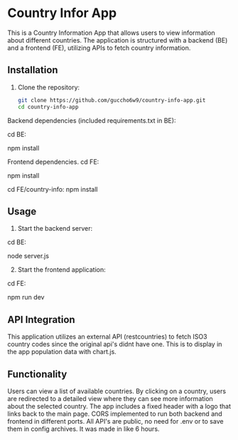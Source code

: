 # Country Infor App

This is a Country Information App that allows users to view information about different countries. The application is structured with a backend (BE) and a frontend (FE), utilizing APIs to fetch country information.

## Installation

1. Clone the repository:
   ```bash
   git clone https://github.com/guccho6w9/country-info-app.git
   cd country-info-app
Backend dependencies (included requirements.txt in BE):

cd BE:

npm install


Frontend dependencies.
cd FE:

npm install

cd FE/country-info:
npm install


## Usage 

1) Start the backend server:

cd BE:

node server.js


2) Start the frontend application:

cd FE:

npm run dev


## API Integration
This application utilizes an external API (restcountries) to fetch ISO3 country codes since the original api's didnt have one. This is to display in the app population data with chart.js.

## Functionality
Users can view a list of available countries.
By clicking on a country, users are redirected to a detailed view where they can see more information about the selected country.
The app includes a fixed header with a logo that links back to the main page.
CORS implemented to run both backend and frontend in different ports.
All API's are public, no need for .env or to save them in config archives.
It was made in like 6 hours.
